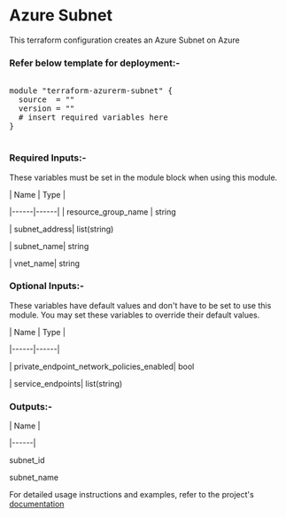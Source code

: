 # Azure Subnet

This terraform configuration creates an Azure Subnet on Azure

### Refer below template for deployment:-

<pre>

module "terraform-azurerm-subnet" {
  source  = ""
  version = ""
  # insert required variables here
}

</pre>

### Required Inputs:-

These variables must be set in the module block when using this module.

| Name | Type |

|------|------|
| resource_group_name          | string

| subnet_address| list(string)

| subnet_name| string

| vnet_name| string


### Optional Inputs:-

These variables have default values and don't have to be set to use this module. You may set these variables to override their default values.

| Name | Type |

|------|------|

| private_endpoint_network_policies_enabled| bool

| service_endpoints| list(string)


### Outputs:-

| Name |

|------|

subnet_id

subnet_name

For detailed usage instructions and examples, refer to the project's [documentation](https://registry.terraform.io/providers/hashicorp/azurerm/latest/docs/resources/subnet)

